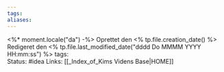 ```yaml
---
tags:
aliases:
---
```

<%* moment.locale("da") -%>
Oprettet den <% tp.file.creation_date() %>
Redigeret den <% tp.file.last_modified_date("dddd Do MMMM YYYY HH:mm:ss") %>
tags:  
Status: #idea 
Links: [[_Index_of_Kims Videns Base|HOME]]


